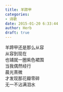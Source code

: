 ```yaml
---  
title: 羊蹄甲  
categories:  
- 诗歌  
date: 2015-01-20 6:33:44  
author: Herb  
draft: true
---    
```

羊蹄甲还是那么从容    
从容到现在    
也铺就一圈紫色裙围    
当我偶然经行    
晨光熹微    
才发现那花瓣零碎    
无一不沾满泪水  
